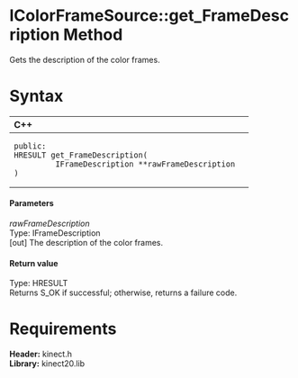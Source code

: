 IColorFrameSource::get\_FrameDescription Method  
===============================================  

Gets the description of the color frames. <span id="syntaxSection"></span>

Syntax  
======  

<table>
<colgroup>
<col width="100%" />
</colgroup>
<thead>
<tr class="header">
<th align="left">C++</th>
</tr>
</thead>
<tbody>
<tr class="odd">
<td align="left"><pre><code>public:  
HRESULT get_FrameDescription(  
         IFrameDescription **rawFrameDescription  
)</code></pre></td>
</tr>
</tbody>
</table>

<span id="ID4EG"></span>
#### Parameters  

*rawFrameDescription*    
Type: IFrameDescription  
[out] The description of the color frames.  

<span id="ID4EP"></span>
#### Return value  

Type: HRESULT  
Returns S\_OK if successful; otherwise, returns a failure code.  

<span id="requirements"></span>

Requirements  
============  

**Header:** kinect.h  
**Library:** kinect20.lib  



<!--Please do not edit the data in the comment block below.-->
<!--
TOCTitle : get_FrameDescription Method
RLTitle : IColorFrameSource::get_FrameDescription Method
KeywordK : get_FrameDescription method
KeywordK : IColorFrameSource::get_FrameDescription method
KeywordF : IColorFrameSource::get_FrameDescription
KeywordF : get_FrameDescription
KeywordF : Microsoft.Kinect.kinect.IColorFrameSource.get_FrameDescription(IFrameDescription@)
KeywordA : M:Microsoft.Kinect.kinect.IColorFrameSource.get_FrameDescription(IFrameDescription@)
AssetID : M:Microsoft.Kinect.kinect.IColorFrameSource.get_FrameDescription(IFrameDescription@)
Locale : en-us
CommunityContent : 1
APIType : Managed
APILocation : 
APIName : Microsoft.Kinect.kinect.IColorFrameSource::get_FrameDescription
TargetOS : Windows
TopicType : kbSyntax
DevLang : C++
DocSet : K4Wv2
ProjType : K4Wv2Proj
Technology : Kinect for Windows
Product : Kinect for Windows SDK v2
productversion : 20
-->
